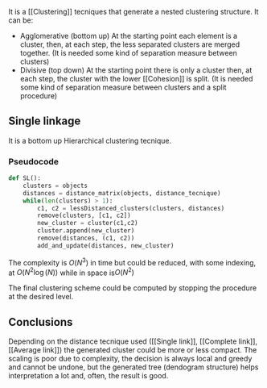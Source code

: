 
It is a [[Clustering]] tecniques that generate a nested clustering structure.
It can be:
- Agglomerative (bottom up)
	At the starting point each element is a cluster, then, at each step, the less separated clusters are merged together. (It is needed some kind of separation measure between clusters)
- Divisive (top down)
	At the starting point there is only a cluster then, at each step, the cluster with the lower [[Cohesion]] is split. (It is needed some kind of separation measure between clusters and a split procedure)

## Single linkage 

It is a bottom up Hierarchical clustering tecnique.

### Pseudocode
```python
def SL():
	clusters = objects
	distances = distance_matrix(objects, distance_tecnique)
	while(len(clusters) > 1):
		c1, c2 = lessDistanced_clusters(clusters, distances)
		remove(clusters, [c1, c2])
		new_cluster = cluster(c1,c2)
		cluster.append(new_cluster)
		remove(distances, (c1, c2))
		add_and_update(distances, new_cluster)
```

The complexity is $O(N^3)$ in time but could be reduced, with some indexing, at $O(N^2\log(N))$ while in space is$O(N^2)$

The final clustering scheme could be computed by stopping the procedure at the desired level.


## Conclusions

Depending on the distance tecnique used ([[Single link]], [[Complete link]], [[Average link]]) the generated cluster could be more or less compact.
The scaling is poor due to complexity, the decision is always local and greedy and cannot be undone, but the generated tree (dendogram structure) helps interpretation a lot and, often, the result is good.